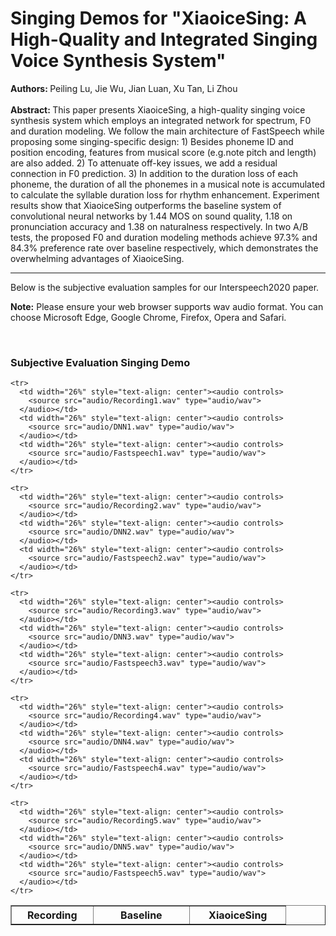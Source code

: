 
<!doctype html>
<html>
<head>
<meta charset="utf-8">
<title>Audio Samples</title>
</head>

<body style="text-align: left;">
<h1>Singing Demos for "XiaoiceSing: A High-Quality and Integrated Singing Voice Synthesis System"</h1>

<h4 style='display:inline'>Authors: </h4> <p style='display:inline'>Peiling Lu, Jie Wu, Jian Luan, Xu Tan, Li Zhou</p>
<br>
<br>
<h4 style='display:inline'>Abstract: </h4> <p style='display:inline'>This paper presents XiaoiceSing, a high-quality singing voice synthesis system which employs an integrated network for spectrum, F0 and duration modeling. We follow the main architecture of FastSpeech while proposing some singing-specific design: 1) Besides phoneme ID and position encoding, features from musical score (e.g.note pitch and length) are also added. 2) To attenuate off-key issues, we add a residual connection in F0 prediction. 3) In addition to the duration loss of each phoneme, the duration of all the phonemes in a musical note is accumulated to calculate the syllable duration loss for rhythm enhancement. Experiment results show that XiaoiceSing outperforms the baseline system of convolutional neural networks by 1.44 MOS on sound quality, 1.18 on pronunciation accuracy and 1.38 on naturalness respectively. In two A/B tests, the proposed F0 and duration modeling methods achieve 97.3% and 84.3% preference rate over baseline respectively, which demonstrates the overwhelming advantages of XiaoiceSing.</p>


<hr>
<p>Below is the subjective evaluation samples for our Interspeech2020 paper.</p>
<p><strong>Note:</strong> Please ensure your web browser supports wav audio format. You can choose Microsoft Edge, Google Chrome, Firefox, Opera and Safari.</p>
<p>&nbsp;</p>
<h3>Subjective Evaluation Singing Demo</h3>

<table width="81%" border="1">
  <tbody>
    <tr>
      <th width="22%" style="text-align: center" scope="col">Recording</th>
      <th width="26%" style="text-align: center" scope="col">Baseline</th>
      <th width="26%" style="text-align: center" scope="col">XiaoiceSing</th>
    </tr>
	
    <tr>
      <td width="26%" style="text-align: center"><audio controls>
        <source src="audio/Recording1.wav" type="audio/wav">
      </audio></td>
      <td width="26%" style="text-align: center"><audio controls>
        <source src="audio/DNN1.wav" type="audio/wav">
      </audio></td>
      <td width="26%" style="text-align: center"><audio controls>
        <source src="audio/Fastspeech1.wav" type="audio/wav">
      </audio></td>
    </tr>

    <tr>
      <td width="26%" style="text-align: center"><audio controls>
        <source src="audio/Recording2.wav" type="audio/wav">
      </audio></td>
      <td width="26%" style="text-align: center"><audio controls>
        <source src="audio/DNN2.wav" type="audio/wav">
      </audio></td>
      <td width="26%" style="text-align: center"><audio controls>
        <source src="audio/Fastspeech2.wav" type="audio/wav">
      </audio></td>
    </tr>

    <tr>
      <td width="26%" style="text-align: center"><audio controls>
        <source src="audio/Recording3.wav" type="audio/wav">
      </audio></td>
      <td width="26%" style="text-align: center"><audio controls>
        <source src="audio/DNN3.wav" type="audio/wav">
      </audio></td>
      <td width="26%" style="text-align: center"><audio controls>
        <source src="audio/Fastspeech3.wav" type="audio/wav">
      </audio></td>
    </tr>

    <tr>
      <td width="26%" style="text-align: center"><audio controls>
        <source src="audio/Recording4.wav" type="audio/wav">
      </audio></td>
      <td width="26%" style="text-align: center"><audio controls>
        <source src="audio/DNN4.wav" type="audio/wav">
      </audio></td>
      <td width="26%" style="text-align: center"><audio controls>
        <source src="audio/Fastspeech4.wav" type="audio/wav">
      </audio></td>
    </tr>

    <tr>
      <td width="26%" style="text-align: center"><audio controls>
        <source src="audio/Recording5.wav" type="audio/wav">
      </audio></td>
      <td width="26%" style="text-align: center"><audio controls>
        <source src="audio/DNN5.wav" type="audio/wav">
      </audio></td>
      <td width="26%" style="text-align: center"><audio controls>
        <source src="audio/Fastspeech5.wav" type="audio/wav">
      </audio></td>
    </tr>
	
  </tbody>
</table>
